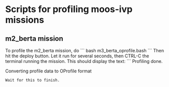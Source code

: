 <h1> Scripts for profiling moos-ivp missions</h1>

<h2>m2_berta mission</h2>
To profile the m2_berta mission, do 
```
bash m3_berta_oprofile.bash
```
Then hit the deploy button. Let it run for several seconds, then CTRL-C the terminal running the mission. This should display the text:
```
Profiling done.

Converting profile data to OProfile format 
```
Wait for this to finish.
